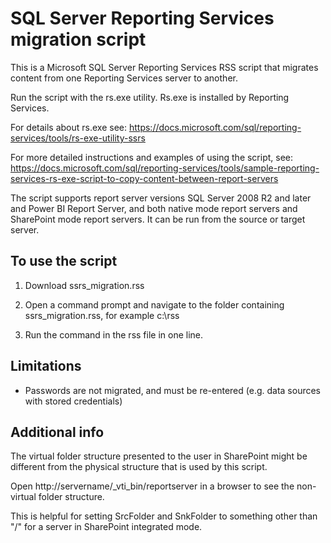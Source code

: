 # SQL Server Reporting Services migration script

This is a Microsoft SQL Server Reporting Services RSS script that migrates content from one Reporting Services server to another.

Run the script with the rs.exe utility.  Rs.exe is installed by Reporting Services.

For details about rs.exe see: https://docs.microsoft.com/sql/reporting-services/tools/rs-exe-utility-ssrs

For more detailed instructions and examples of using the script, see: https://docs.microsoft.com/sql/reporting-services/tools/sample-reporting-services-rs-exe-script-to-copy-content-between-report-servers

The script supports report server versions SQL Server 2008 R2 and later and Power BI Report Server, and both native mode report servers and SharePoint mode report servers. It can be run from the source or target server.

## To use the script

1) Download ssrs_migration.rss

2) Open a command prompt and navigate to the folder containing ssrs_migration.rss, for example c:\rss

3) Run the command in the rss file in one line.

## Limitations

- Passwords are not migrated, and must be re-entered (e.g. data sources with stored credentials)

## Additional info

The virtual folder structure presented to the user in SharePoint might be different
from the physical structure that is used by this script.

Open http://servername/_vti_bin/reportserver in a browser to see the non-virtual folder structure.

This is helpful for setting SrcFolder and SnkFolder to something other than "/" for a server in SharePoint integrated mode.


